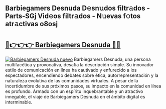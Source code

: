 ## Barbiegamers Desnuda D𝚎sn𝚞dos filtr𝚊dos - Parts-SGj Vid𝚎os filtr𝚊dos - N𝚞evas f𝚘tos atr𝚊ctivas o8osj

# <h2><a href="http://mbczyu.tromn.icu/?c=Barbiegamers+Desnuda">🔗👉👉👉 Barbiegamers Desnuda 🔗🔗</a></h2>

[![Barbiegamers Desnuda nuevo](https://i.imgur.com/pEAQMta.gif)](http://mbczyu.tromn.icu/?c=Barbiegamers+Desnuda)
Barbiegamers Desnuda, una persona multifacética y provocativa, desafía la descripción simple. Su innovador estilo de comunicación en línea ha cautivado y enfurecido a los espectadores, encendiendo debates sobre ética, autorrepresentación y la naturaleza evolutiva de las comunidades virtuales. A pesar de la incertidumbre de sus próximos pasos, su impacto en la comunidad en línea es profundo. Armado con un espíritu inquebrantable y un atractivo innegable, el viaje de Barbiegamers Desnuda en el ámbito digital es interminable.
